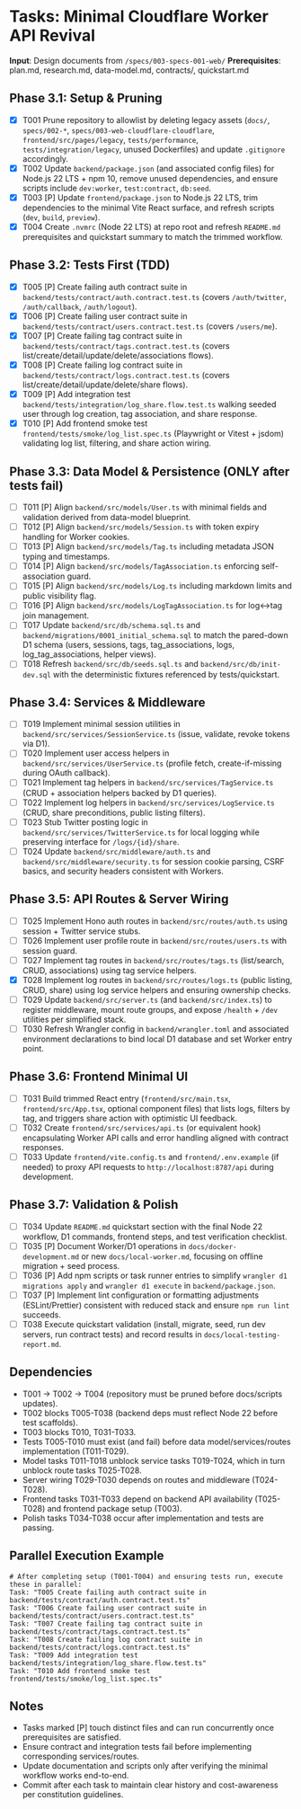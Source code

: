 # Tasks: Minimal Cloudflare Worker API Revival

**Input**: Design documents from `/specs/003-specs-001-web/`
**Prerequisites**: plan.md, research.md, data-model.md, contracts/, quickstart.md

## Phase 3.1: Setup & Pruning
- [x] T001 Prune repository to allowlist by deleting legacy assets (`docs/`, `specs/002-*`, `specs/003-web-cloudflare-cloudflare`, `frontend/src/pages/legacy`, `tests/performance`, `tests/integration/legacy`, unused Dockerfiles) and update `.gitignore` accordingly.
- [x] T002 Update `backend/package.json` (and associated config files) for Node.js 22 LTS + npm 10, remove unused dependencies, and ensure scripts include `dev:worker`, `test:contract`, `db:seed`.
- [x] T003 [P] Update `frontend/package.json` to Node.js 22 LTS, trim dependencies to the minimal Vite React surface, and refresh scripts (`dev`, `build`, `preview`).
- [x] T004 Create `.nvmrc` (Node 22 LTS) at repo root and refresh `README.md` prerequisites and quickstart summary to match the trimmed workflow.

## Phase 3.2: Tests First (TDD)
- [x] T005 [P] Create failing auth contract suite in `backend/tests/contract/auth.contract.test.ts` (covers `/auth/twitter`, `/auth/callback`, `/auth/logout`).
- [x] T006 [P] Create failing user contract suite in `backend/tests/contract/users.contract.test.ts` (covers `/users/me`).
- [x] T007 [P] Create failing tag contract suite in `backend/tests/contract/tags.contract.test.ts` (covers list/create/detail/update/delete/associations flows).
- [x] T008 [P] Create failing log contract suite in `backend/tests/contract/logs.contract.test.ts` (covers list/create/detail/update/delete/share flows).
- [x] T009 [P] Add integration test `backend/tests/integration/log_share.flow.test.ts` walking seeded user through log creation, tag association, and share response.
- [x] T010 [P] Add frontend smoke test `frontend/tests/smoke/log_list.spec.ts` (Playwright or Vitest + jsdom) validating log list, filtering, and share action wiring.

## Phase 3.3: Data Model & Persistence (ONLY after tests fail)
- [ ] T011 [P] Align `backend/src/models/User.ts` with minimal fields and validation derived from data-model blueprint.
- [ ] T012 [P] Align `backend/src/models/Session.ts` with token expiry handling for Worker cookies.
- [ ] T013 [P] Align `backend/src/models/Tag.ts` including metadata JSON typing and timestamps.
- [ ] T014 [P] Align `backend/src/models/TagAssociation.ts` enforcing self-association guard.
- [ ] T015 [P] Align `backend/src/models/Log.ts` including markdown limits and public visibility flag.
- [ ] T016 [P] Align `backend/src/models/LogTagAssociation.ts` for log↔tag join management.
- [ ] T017 Update `backend/src/db/schema.sql.ts` and `backend/migrations/0001_initial_schema.sql` to match the pared-down D1 schema (users, sessions, tags, tag_associations, logs, log_tag_associations, helper views).
- [ ] T018 Refresh `backend/src/db/seeds.sql.ts` and `backend/src/db/init-dev.sql` with the deterministic fixtures referenced by tests/quickstart.

## Phase 3.4: Services & Middleware
- [ ] T019 Implement minimal session utilities in `backend/src/services/SessionService.ts` (issue, validate, revoke tokens via D1).
- [ ] T020 Implement user access helpers in `backend/src/services/UserService.ts` (profile fetch, create-if-missing during OAuth callback).
- [ ] T021 Implement tag helpers in `backend/src/services/TagService.ts` (CRUD + association helpers backed by D1 queries).
- [ ] T022 Implement log helpers in `backend/src/services/LogService.ts` (CRUD, share preconditions, public listing filters).
- [ ] T023 Stub Twitter posting logic in `backend/src/services/TwitterService.ts` for local logging while preserving interface for `/logs/{id}/share`.
- [ ] T024 Update `backend/src/middleware/auth.ts` and `backend/src/middleware/security.ts` for session cookie parsing, CSRF basics, and security headers consistent with Workers.

## Phase 3.5: API Routes & Server Wiring
- [ ] T025 Implement Hono auth routes in `backend/src/routes/auth.ts` using session + Twitter service stubs.
- [ ] T026 Implement user profile route in `backend/src/routes/users.ts` with session guard.
- [ ] T027 Implement tag routes in `backend/src/routes/tags.ts` (list/search, CRUD, associations) using tag service helpers.
- [x] T028 Implement log routes in `backend/src/routes/logs.ts` (public listing, CRUD, share) using log service helpers and ensuring ownership checks.
- [ ] T029 Update `backend/src/server.ts` (and `backend/src/index.ts`) to register middleware, mount route groups, and expose `/health` + `/dev` utilities per simplified stack.
- [ ] T030 Refresh Wrangler config in `backend/wrangler.toml` and associated environment declarations to bind local D1 database and set Worker entry point.

## Phase 3.6: Frontend Minimal UI
- [ ] T031 Build trimmed React entry (`frontend/src/main.tsx`, `frontend/src/App.tsx`, optional component files) that lists logs, filters by tag, and triggers share action with optimistic UI feedback.
- [ ] T032 Create `frontend/src/services/api.ts` (or equivalent hook) encapsulating Worker API calls and error handling aligned with contract responses.
- [ ] T033 Update `frontend/vite.config.ts` and `frontend/.env.example` (if needed) to proxy API requests to `http://localhost:8787/api` during development.

## Phase 3.7: Validation & Polish
- [ ] T034 Update `README.md` quickstart section with the final Node 22 workflow, D1 commands, frontend steps, and test verification checklist.
- [ ] T035 [P] Document Worker/D1 operations in `docs/docker-development.md` or new `docs/local-worker.md`, focusing on offline migration + seed process.
- [ ] T036 [P] Add npm scripts or task runner entries to simplify `wrangler d1 migrations apply` and `wrangler d1 execute` in `backend/package.json`.
- [ ] T037 [P] Implement lint configuration or formatting adjustments (ESLint/Prettier) consistent with reduced stack and ensure `npm run lint` succeeds.
- [ ] T038 Execute quickstart validation (install, migrate, seed, run dev servers, run contract tests) and record results in `docs/local-testing-report.md`.

## Dependencies
- T001 → T002 → T004 (repository must be pruned before docs/scripts updates).
- T002 blocks T005-T038 (backend deps must reflect Node 22 before test scaffolds).
- T003 blocks T010, T031-T033.
- Tests T005-T010 must exist (and fail) before data model/services/routes implementation (T011-T029).
- Model tasks T011-T018 unblock service tasks T019-T024, which in turn unblock route tasks T025-T028.
- Server wiring T029-T030 depends on routes and middleware (T024-T028).
- Frontend tasks T031-T033 depend on backend API availability (T025-T028) and frontend package setup (T003).
- Polish tasks T034-T038 occur after implementation and tests are passing.

## Parallel Execution Example
```
# After completing setup (T001-T004) and ensuring tests run, execute these in parallel:
Task: "T005 Create failing auth contract suite in backend/tests/contract/auth.contract.test.ts"
Task: "T006 Create failing user contract suite in backend/tests/contract/users.contract.test.ts"
Task: "T007 Create failing tag contract suite in backend/tests/contract/tags.contract.test.ts"
Task: "T008 Create failing log contract suite in backend/tests/contract/logs.contract.test.ts"
Task: "T009 Add integration test backend/tests/integration/log_share.flow.test.ts"
Task: "T010 Add frontend smoke test frontend/tests/smoke/log_list.spec.ts"
```

## Notes
- Tasks marked [P] touch distinct files and can run concurrently once prerequisites are satisfied.
- Ensure contract and integration tests fail before implementing corresponding services/routes.
- Update documentation and scripts only after verifying the minimal workflow works end-to-end.
- Commit after each task to maintain clear history and cost-awareness per constitution guidelines.

